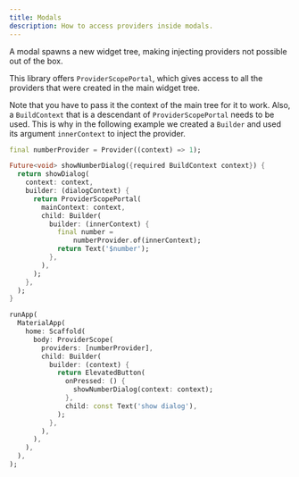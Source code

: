 ```yaml
---
title: Modals
description: How to access providers inside modals.
---
```


A modal spawns a new widget tree, making injecting providers not possible out of the box.

This library offers `ProviderScopePortal`, which gives access to all the providers that were created in the main widget tree.

Note that you have to pass it the context of the main tree for it to work. Also, a `BuildContext` that is a descendant of `ProviderScopePortal` needs to be used. This is why in the following example we created a `Builder` and used its argument `innerContext` to inject the provider.

```dart
final numberProvider = Provider((context) => 1);

Future<void> showNumberDialog({required BuildContext context}) {
  return showDialog(
    context: context,
    builder: (dialogContext) {
      return ProviderScopePortal(
        mainContext: context,
        child: Builder(
          builder: (innerContext) {
            final number =
                numberProvider.of(innerContext);
            return Text('$number');
          },
        ),
      );
    },
  );
}

runApp(
  MaterialApp(
    home: Scaffold(
      body: ProviderScope(
        providers: [numberProvider],
        child: Builder(
          builder: (context) {
            return ElevatedButton(
              onPressed: () {
                showNumberDialog(context: context);
              },
              child: const Text('show dialog'),
            );
          },
        ),
      ),
    ),
  ),
);
```
